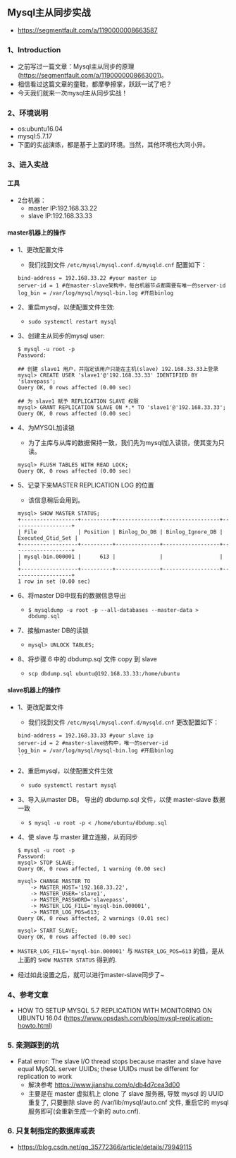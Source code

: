 ## Mysql主从同步实战
* https://segmentfault.com/a/1190000008663587

### 1、Introduction
* 之前写过一篇文章：Mysql主从同步的原理(https://segmentfault.com/a/1190000008663001)。
* 相信看过这篇文章的童鞋，都摩拳擦掌，跃跃一试了吧？
* 今天我们就来一次mysql主从同步实战！

### 2、环境说明
* os:ubuntu16.04
* mysql:5.7.17
* 下面的实战演练，都是基于上面的环境。当然，其他环境也大同小异。

### 3、进入实战

#### 工具
* 2台机器：
    * master IP:192.168.33.22
    * slave  IP:192.168.33.33

#### master机器上的操作
* 1、更改配置文件
    * 我们找到文件 `/etc/mysql/mysql.conf.d/mysqld.cnf` 配置如下：
    ```
    bind-address = 192.168.33.22 #your master ip
    server-id = 1 #在master-slave架构中，每台机器节点都需要有唯一的server-id
    log_bin = /var/log/mysql/mysql-bin.log #开启binlog
    ```

* 2、重启mysql，以使配置文件生效:
    * `sudo systemctl restart mysql`

* 3、创建主从同步的mysql user:
    ```
    $ mysql -u root -p
    Password:

    ## 创建 slave1 用户，并指定该用户只能在主机(slave) 192.168.33.33上登录
    mysql> CREATE USER 'slave1'@'192.168.33.33' IDENTIFIED BY 'slavepass';
    Query OK, 0 rows affected (0.00 sec)

    ## 为 slave1 赋予 REPLICATION SLAVE 权限
    mysql> GRANT REPLICATION SLAVE ON *.* TO 'slave1'@'192.168.33.33';
    Query OK, 0 rows affected (0.00 sec)
    ```

* 4、为MYSQL加读锁
    * 为了主库与从库的数据保持一致，我们先为mysql加入读锁，使其变为只读。
    ```
    mysql> FLUSH TABLES WITH READ LOCK;
    Query OK, 0 rows affected (0.00 sec)
    ```

* 5、记录下来MASTER REPLICATION LOG 的位置
    * 该信息稍后会用到。
    ```
    mysql> SHOW MASTER STATUS;
    +------------------+----------+--------------+------------------+-------------------+
    | File             | Position | Binlog_Do_DB | Binlog_Ignore_DB | Executed_Gtid_Set |
    +------------------+----------+--------------+------------------+-------------------+
    | mysql-bin.000001 |      613 |              |                  |                   |
    +------------------+----------+--------------+------------------+-------------------+
    1 row in set (0.00 sec)
    ```

* 6、将master DB中现有的数据信息导出
    * `$ mysqldump -u root -p --all-databases --master-data > dbdump.sql`

* 7、接触master DB的读锁
    * `mysql> UNLOCK TABLES;`

* 8、将步骤 6 中的 dbdump.sql 文件 copy 到 slave
    * `scp dbdump.sql ubuntu@192.168.33.33:/home/ubuntu`


#### slave机器上的操作
* 1、更改配置文件
    * 我们找到文件 `/etc/mysql/mysql.conf.d/mysqld.cnf` 更改配置如下：
    ```
    bind-address = 192.168.33.33 #your slave ip
    server-id = 2 #master-slave结构中，唯一的server-id
    log_bin = /var/log/mysql/mysql-bin.log #开启binlog
    ``

* 2、重启mysql，以使配置文件生效
    * `sudo systemctl restart mysql`

* 3、导入从master DB。 导出的 dbdump.sql 文件，以使 master-slave 数据一致
    * `$ mysql -u root -p < /home/ubuntu/dbdump.sql`

* 4、使 slave 与 master 建立连接，从而同步
    ```
    $ mysql -u root -p
    Password:
    mysql> STOP SLAVE;
    Query OK, 0 rows affected, 1 warning (0.00 sec)

    mysql> CHANGE MASTER TO
        -> MASTER_HOST='192.168.33.22',
        -> MASTER_USER='slave1',
        -> MASTER_PASSWORD='slavepass',
        -> MASTER_LOG_FILE='mysql-bin.000001',
        -> MASTER_LOG_POS=613;
    Query OK, 0 rows affected, 2 warnings (0.01 sec)

    mysql> START SLAVE;
    Query OK, 0 rows affected (0.00 sec)
    ```

* `MASTER_LOG_FILE='mysql-bin.000001'` 与 `MASTER_LOG_POS=613` 的值，是从上面的 `SHOW MASTER STATUS` 得到的.

* 经过如此设置之后，就可以进行master-slave同步了~

### 4、参考文章
* HOW TO SETUP MYSQL 5.7 REPLICATION WITH MONITORING ON UBUNTU 16.04 (https://www.opsdash.com/blog/mysql-replication-howto.html)


### 5. 亲测踩到的坑
* Fatal error: The slave I/O thread stops because master and slave have equal MySQL server UUIDs; these UUIDs must be different for replication to work
    * 解决参考 https://www.jianshu.com/p/db4d7cea3d00
    * 主要是在 master 虚拟机上 clone 了 slave 服务器, 导致 mysql 的 UUID 重复了, 只要删除 slave 的 /var/lib/mysql/auto.cnf 文件, 重启它的 mysql 服务即可(会重新生成一个新的 auto.cnf).


### 6. 只复制指定的数据库或表
* https://blog.csdn.net/qq_35772366/article/details/79949115
